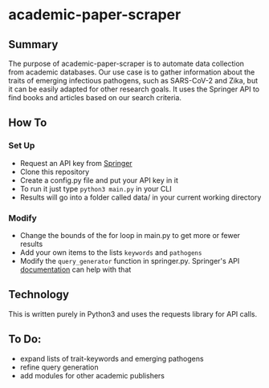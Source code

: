 # academic-paper-scraper

## Summary
The purpose of academic-paper-scraper is to automate data collection from
academic databases. Our use case is to gather information about the traits
of emerging infectious pathogens, such as SARS-CoV-2 and Zika, but it 
can be easily adapted for other research goals. It uses the Springer API
to find books and articles based on our search criteria.

## How To
### Set Up
* Request an API key from [Springer](https://dev.springernature.com/)
* Clone this repository
* Create a config.py file and put your API key in it
* To run it just type `python3 main.py` in your CLI
* Results will go into a folder called data/ in your current working directory
### Modify
* Change the bounds of the for loop in main.py to get more or fewer results
* Add your own items to the lists `keywords` and `pathogens`
* Modify the `query_generator` function in springer.py. Springer's API
[documentation](https://dev.springernature.com/docs) can help with that

## Technology
This is written purely in Python3 and uses the requests library for API calls.

## To Do:
* expand lists of trait-keywords and emerging pathogens
* refine query generation
* add modules for other academic publishers
